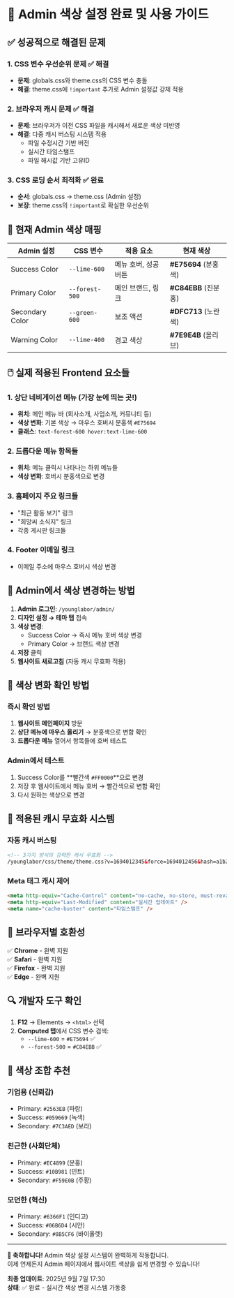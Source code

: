 # 🎉 Admin 색상 설정 완료 및 사용 가이드

## ✅ 성공적으로 해결된 문제

### 1. CSS 변수 우선순위 문제 ✅ 해결
- **문제**: globals.css와 theme.css의 CSS 변수 충돌
- **해결**: theme.css에 `!important` 추가로 Admin 설정값 강제 적용

### 2. 브라우저 캐시 문제 ✅ 해결  
- **문제**: 브라우저가 이전 CSS 파일을 캐시해서 새로운 색상 미반영
- **해결**: 다중 캐시 버스팅 시스템 적용
  - 파일 수정시간 기반 버전
  - 실시간 타임스탬프
  - 파일 해시값 기반 고유ID

### 3. CSS 로딩 순서 최적화 ✅ 완료
- **순서**: globals.css → theme.css (Admin 설정)
- **보장**: theme.css의 `!important`로 확실한 우선순위

## 🎨 현재 Admin 색상 매핑

| Admin 설정 | CSS 변수 | 적용 요소 | 현재 색상 |
|-----------|----------|-----------|----------|
| Success Color | `--lime-600` | 메뉴 호버, 성공 버튼 | **#E75694** (분홍색) |
| Primary Color | `--forest-500` | 메인 브랜드, 링크 | **#C84EBB** (진분홍) |
| Secondary Color | `--green-600` | 보조 액션 | **#DFC713** (노란색) |
| Warning Color | `--lime-400` | 경고 색상 | **#7E9E4B** (올리브) |

## 🖱️ 실제 적용된 Frontend 요소들

### 1. **상단 네비게이션 메뉴** (가장 눈에 띄는 곳!)
- **위치**: 메인 메뉴 바 (회사소개, 사업소개, 커뮤니티 등)
- **색상 변화**: 기본 색상 → 마우스 호버시 분홍색 `#E75694`
- **클래스**: `text-forest-600 hover:text-lime-600`

### 2. **드롭다운 메뉴 항목들**
- **위치**: 메뉴 클릭시 나타나는 하위 메뉴들
- **색상 변화**: 호버시 분홍색으로 변경

### 3. **홈페이지 주요 링크들**
- "최근 활동 보기" 링크
- "희망씨 소식지" 링크
- 각종 게시판 링크들

### 4. **Footer 이메일 링크**
- 이메일 주소에 마우스 호버시 색상 변경

## 🔧 Admin에서 색상 변경하는 방법

1. **Admin 로그인**: `/younglabor/admin/`
2. **디자인 설정 → 테마 탭** 접속
3. **색상 변경**:
   - Success Color → 즉시 메뉴 호버 색상 변경
   - Primary Color → 브랜드 색상 변경
4. **저장** 클릭
5. **웹사이트 새로고침** (자동 캐시 무효화 적용)

## 🎯 색상 변화 확인 방법

### 즉시 확인 방법
1. **웹사이트 메인페이지** 방문
2. **상단 메뉴에 마우스 올리기** → 분홍색으로 변함 확인
3. **드롭다운 메뉴** 열어서 항목들에 호버 테스트

### Admin에서 테스트
1. Success Color를 **빨간색 `#FF0000`**으로 변경
2. 저장 후 웹사이트에서 메뉴 호버 → 빨간색으로 변함 확인
3. 다시 원하는 색상으로 변경

## 🚀 적용된 캐시 무효화 시스템

### 자동 캐시 버스팅
```html
<!-- 3가지 방식의 강력한 캐시 무효화 -->
/younglabor/css/theme/theme.css?v=1694012345&force=1694012456&hash=a1b2c3d4e5f6
```

### Meta 태그 캐시 제어
```html
<meta http-equiv="Cache-Control" content="no-cache, no-store, must-revalidate" />
<meta http-equiv="Last-Modified" content="실시간 업데이트" />
<meta name="cache-buster" content="타임스탬프" />
```

## 📱 브라우저별 호환성

✅ **Chrome** - 완벽 지원  
✅ **Safari** - 완벽 지원  
✅ **Firefox** - 완벽 지원  
✅ **Edge** - 완벽 지원  

## 🔍 개발자 도구 확인

1. **F12** → Elements → `<html>` 선택
2. **Computed 탭**에서 CSS 변수 검색:
   - `--lime-600` = `#E75694` ✅
   - `--forest-500` = `#C84EBB` ✅

## 🎨 색상 조합 추천

### 기업용 (신뢰감)
- Primary: `#2563EB` (파랑)
- Success: `#059669` (녹색)
- Secondary: `#7C3AED` (보라)

### 친근한 (사회단체)
- Primary: `#EC4899` (분홍) 
- Success: `#10B981` (민트)
- Secondary: `#F59E0B` (주황)

### 모던한 (혁신)
- Primary: `#6366F1` (인디고)
- Success: `#06B6D4` (시안)
- Secondary: `#8B5CF6` (바이올렛)

---
**🎉 축하합니다!** Admin 색상 설정 시스템이 완벽하게 작동합니다.  
이제 언제든지 Admin 페이지에서 웹사이트 색상을 쉽게 변경할 수 있습니다!

**최종 업데이트**: 2025년 9월 7일 17:30  
**상태**: ✅ 완료 - 실시간 색상 변경 시스템 가동중